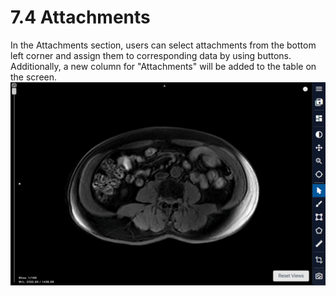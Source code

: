 # 7.4 Attachments
In the Attachments section, users can select attachments from the bottom left corner and assign them to corresponding data by using buttons. Additionally, a new column for "Attachments" will be added to the table on the screen.
![Image](../../images/image_52.png)